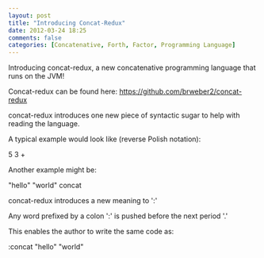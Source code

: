 ```yaml
---
layout: post
title: "Introducing Concat-Redux"
date: 2012-03-24 18:25
comments: false
categories: [Concatenative, Forth, Factor, Programming Language]
---
```

Introducing concat-redux, a new concatenative programming language that runs on the JVM!

Concat-redux can be found here: https://github.com/brweber2/concat-redux

concat-redux introduces one new piece of syntactic sugar to help with reading the language.

A typical example would look like (reverse Polish notation):

5 3 +

Another example might be:

"hello" "world" concat 

concat-redux introduces a new meaning to ':'

Any word prefixed by a colon ':' is pushed before the next period '.'

This enables the author to write the same code as:

:concat "hello" "world"

